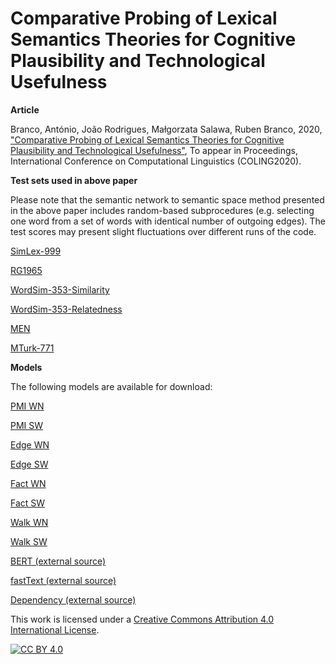 # Comparative Probing of Lexical Semantics Theories for Cognitive Plausibility and Technological Usefulness

**Article**

Branco, António, João Rodrigues, Małgorzata Salawa, Ruben Branco, 2020, ["Comparative Probing of Lexical Semantics Theories for Cognitive Plausibility and Technological Usefulness"](http://www.di.fc.ul.pt/~ahb/pubs/), To appear in Proceedings, International Conference on Computational Linguistics (COLING2020).

**Test sets used in above paper**

Please note that the semantic network to semantic space method presented in the above paper includes random-based subprocedures (e.g. selecting one word from a set of words with identical number of outgoing edges). The test scores may present slight fluctuations over different runs of the code.

[SimLex-999](https://www.cl.cam.ac.uk/~fh295/simlex.html)

[RG1965](http://delivery.acm.org/10.1145/370000/365657/p627-rubenstein.pdf?ip=194.117.40.49&id=365657&acc=ACTIVE%20SERVICE&key=2E5699D25B4FE09E%2E454625C777251F56%2E4D4702B0C3E38B35%2E4D4702B0C3E38B35&__acm__=1527501385_f2095c911da3627e99b9a6c8a9769558)

[WordSim-353-Similarity](http://alfonseca.org/eng/research/wordsim353.html)

[WordSim-353-Relatedness](http://alfonseca.org/eng/research/wordsim353.html)

[MEN](http://clic.cimec.unitn.it/~elia.bruni/MEN.html)

[MTurk-771](http://www2.mta.ac.il/~gideon/datasets/)

**Models**

The following models are available for download:

[PMI WN](http://)

[PMI SW](http://)

[Edge WN](http://)

[Edge SW](http://)

[Fact WN](http://)

[Fact SW](http://)

[Walk WN](http://)

[Walk SW](http://)

[BERT (external source)](https://github.com/google-research/bert)

[fastText (external source)](https://dl.fbaipublicfiles.com/fasttext/vectors-english/crawl-300d-2M-subword.zip)

[Dependency (external source)](https://levyomer.wordpress.com/2014/04/25/dependency-based-word-embeddings/)

This work is licensed under a
[Creative Commons Attribution 4.0 International License][cc-by].

[![CC BY 4.0][cc-by-image]][cc-by]

[cc-by]: http://creativecommons.org/licenses/by/4.0/
[cc-by-image]: https://i.creativecommons.org/l/by/4.0/88x31.png
[cc-by-shield]: https://img.shields.io/badge/License-CC%20BY%204.0-lightgrey.svg
